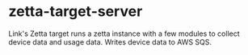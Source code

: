 # zetta-target-server

Link's Zetta target runs a zetta instance with a few modules
to collect device data and usage data. Writes device data to 
AWS SQS.
